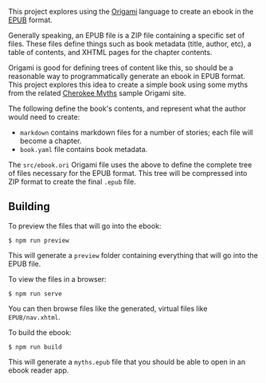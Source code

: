 This project explores using the [Origami](https://weborigami.org/language) language to create an ebook in the [EPUB](https://en.wikipedia.org/wiki/EPUB) format.

Generally speaking, an EPUB file is a ZIP file containing a specific set of files. These files define things such as book metadata (title, author, etc), a table of contents, and XHTML pages for the chapter contents.

Origami is good for defining trees of content like this, so should be a reasonable way to programmatically generate an ebook in EPUB format. This project explores this idea to create a simple book using some myths from the related [Cherokee Myths](https://github.com/WebOrigami/cherokee-myths) sample Origami site.

The following define the book's contents, and represent what the author would need to create:

- `markdown` contains markdown files for a number of stories; each file will become a chapter.
- `book.yaml` file contains book metadata.

The `src/ebook.ori` Origami file uses the above to define the complete tree of files necessary for the EPUB format. This tree will be compressed into ZIP format to create the final `.epub` file.

## Building

To preview the files that will go into the ebook:

```console
$ npm run preview
```

This will generate a `preview` folder containing everything that will go into the EPUB file.

To view the files in a browser:

```console
$ npm run serve
```

You can then browse files like the generated, virtual files like `EPUB/nav.xhtml`.

To build the ebook:

```console
$ npm run build
```

This will generate a `myths.epub` file that you should be able to open in an ebook reader app.
